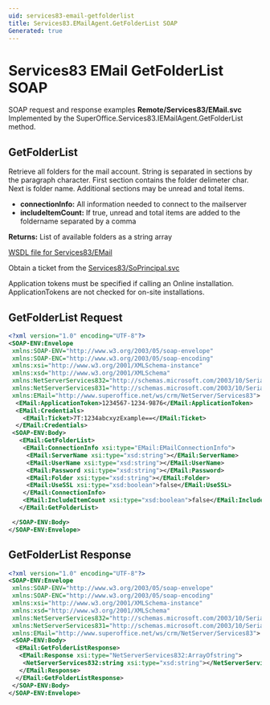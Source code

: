 ```yaml
---
uid: services83-email-getfolderlist
title: Services83.EMailAgent.GetFolderList SOAP
Generated: true
---
```


# Services83 EMail GetFolderList SOAP

SOAP request and response examples **Remote/Services83/EMail.svc**
Implemented by the <see cref="M:SuperOffice.Services83.IEMailAgent.GetFolderList">SuperOffice.Services83.IEMailAgent.GetFolderList</see> method.

## GetFolderList

Retrieve all folders for the mail account. String is separated in sections by the paragraph character.  First section contains the folder delimeter char. Next is folder name. Additional sections may be unread and total items.

* **connectionInfo:** All information needed to connect to the mailserver
* **includeItemCount:** If true, unread and total items are added to the foldername separated by a comma

**Returns:** List of available folders as a string array


[WSDL file for Services83/EMail](../Services83-EMail.md)

Obtain a ticket from the [Services83/SoPrincipal.svc](../SoPrincipal/index.md)

Application tokens must be specified if calling an Online installation. ApplicationTokens are not checked for on-site installations.

## GetFolderList Request

```xml
<?xml version="1.0" encoding="UTF-8"?>
<SOAP-ENV:Envelope
 xmlns:SOAP-ENV="http://www.w3.org/2003/05/soap-envelope"
 xmlns:SOAP-ENC="http://www.w3.org/2003/05/soap-encoding"
 xmlns:xsi="http://www.w3.org/2001/XMLSchema-instance"
 xmlns:xsd="http://www.w3.org/2001/XMLSchema"
 xmlns:NetServerServices832="http://schemas.microsoft.com/2003/10/Serialization/Arrays"
 xmlns:NetServerServices831="http://schemas.microsoft.com/2003/10/Serialization/"
 xmlns:EMail="http://www.superoffice.net/ws/crm/NetServer/Services83">
  <EMail:ApplicationToken>1234567-1234-9876</EMail:ApplicationToken>
  <EMail:Credentials>
    <EMail:Ticket>7T:1234abcxyzExample==</EMail:Ticket>
  </EMail:Credentials>
 <SOAP-ENV:Body>
   <EMail:GetFolderList>
    <EMail:ConnectionInfo xsi:type="EMail:EMailConnectionInfo">
     <EMail:ServerName xsi:type="xsd:string"></EMail:ServerName>
     <EMail:UserName xsi:type="xsd:string"></EMail:UserName>
     <EMail:Password xsi:type="xsd:string"></EMail:Password>
     <EMail:Folder xsi:type="xsd:string"></EMail:Folder>
     <EMail:UseSSL xsi:type="xsd:boolean">false</EMail:UseSSL>
    </EMail:ConnectionInfo>
    <EMail:IncludeItemCount xsi:type="xsd:boolean">false</EMail:IncludeItemCount>
   </EMail:GetFolderList>

 </SOAP-ENV:Body>
</SOAP-ENV:Envelope>

```


## GetFolderList Response

```xml
<?xml version="1.0" encoding="UTF-8"?>
<SOAP-ENV:Envelope
 xmlns:SOAP-ENV="http://www.w3.org/2003/05/soap-envelope"
 xmlns:SOAP-ENC="http://www.w3.org/2003/05/soap-encoding"
 xmlns:xsi="http://www.w3.org/2001/XMLSchema-instance"
 xmlns:xsd="http://www.w3.org/2001/XMLSchema"
 xmlns:NetServerServices832="http://schemas.microsoft.com/2003/10/Serialization/Arrays"
 xmlns:NetServerServices831="http://schemas.microsoft.com/2003/10/Serialization/"
 xmlns:EMail="http://www.superoffice.net/ws/crm/NetServer/Services83">
 <SOAP-ENV:Body>
  <EMail:GetFolderListResponse>
   <EMail:Response xsi:type="NetServerServices832:ArrayOfstring">
    <NetServerServices832:string xsi:type="xsd:string"></NetServerServices832:string>
   </EMail:Response>
  </EMail:GetFolderListResponse>
 </SOAP-ENV:Body>
</SOAP-ENV:Envelope>

```

